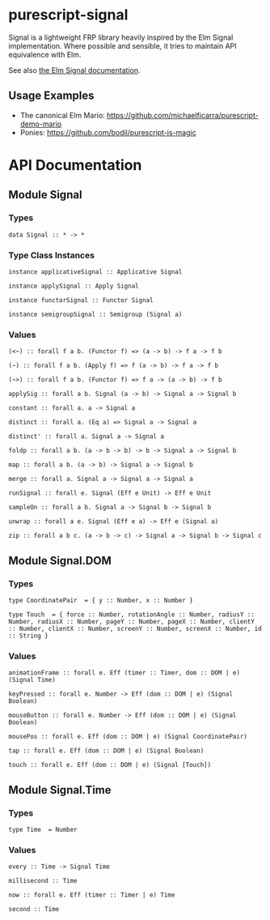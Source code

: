 # purescript-signal

Signal is a lightweight FRP library heavily inspired by the Elm Signal implementation. Where possible and sensible, it tries to maintain API equivalence with Elm.

See also [the Elm Signal documentation](http://library.elm-lang.org/catalog/elm-lang-Elm/0.12.3/Signal).

## Usage Examples

* The canonical Elm Mario: https://github.com/michaelficarra/purescript-demo-mario
* Ponies: https://github.com/bodil/purescript-is-magic

# API Documentation

## Module Signal

### Types

    data Signal :: * -> *


### Type Class Instances

    instance applicativeSignal :: Applicative Signal

    instance applySignal :: Apply Signal

    instance functorSignal :: Functor Signal

    instance semigroupSignal :: Semigroup (Signal a)


### Values

    (<~) :: forall f a b. (Functor f) => (a -> b) -> f a -> f b

    (~) :: forall f a b. (Apply f) => f (a -> b) -> f a -> f b

    (~>) :: forall f a b. (Functor f) => f a -> (a -> b) -> f b

    applySig :: forall a b. Signal (a -> b) -> Signal a -> Signal b

    constant :: forall a. a -> Signal a

    distinct :: forall a. (Eq a) => Signal a -> Signal a

    distinct' :: forall a. Signal a -> Signal a

    foldp :: forall a b. (a -> b -> b) -> b -> Signal a -> Signal b

    map :: forall a b. (a -> b) -> Signal a -> Signal b

    merge :: forall a. Signal a -> Signal a -> Signal a

    runSignal :: forall e. Signal (Eff e Unit) -> Eff e Unit

    sampleOn :: forall a b. Signal a -> Signal b -> Signal b

    unwrap :: forall a e. Signal (Eff e a) -> Eff e (Signal a)

    zip :: forall a b c. (a -> b -> c) -> Signal a -> Signal b -> Signal c


## Module Signal.DOM

### Types

    type CoordinatePair  = { y :: Number, x :: Number }

    type Touch  = { force :: Number, rotationAngle :: Number, radiusY :: Number, radiusX :: Number, pageY :: Number, pageX :: Number, clientY :: Number, clientX :: Number, screenY :: Number, screenX :: Number, id :: String }


### Values

    animationFrame :: forall e. Eff (timer :: Timer, dom :: DOM | e) (Signal Time)

    keyPressed :: forall e. Number -> Eff (dom :: DOM | e) (Signal Boolean)

    mouseButton :: forall e. Number -> Eff (dom :: DOM | e) (Signal Boolean)

    mousePos :: forall e. Eff (dom :: DOM | e) (Signal CoordinatePair)

    tap :: forall e. Eff (dom :: DOM | e) (Signal Boolean)

    touch :: forall e. Eff (dom :: DOM | e) (Signal [Touch])


## Module Signal.Time

### Types

    type Time  = Number


### Values

    every :: Time -> Signal Time

    millisecond :: Time

    now :: forall e. Eff (timer :: Timer | e) Time

    second :: Time



